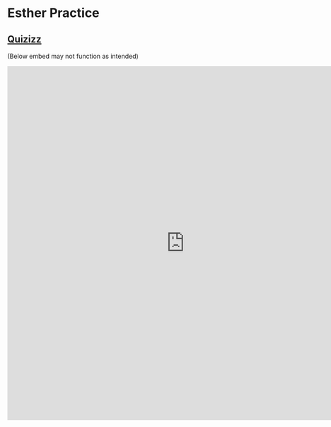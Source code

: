 # Esther Practice

## [Quizizz](https://quizizz.com/join/quiz/62446b7d712f94001dba0a18/start)

(Below embed may not function as intended)
<iframe src="https://quizizz.com/join/quiz/62446b7d712f94001dba0a18/start" style="border:0px #ffffff none;" name="myiFrame" scrolling="yes" frameborder="1" marginheight="0px" marginwidth="0px" height="800px" width="800px" allowfullscreen></iframe>